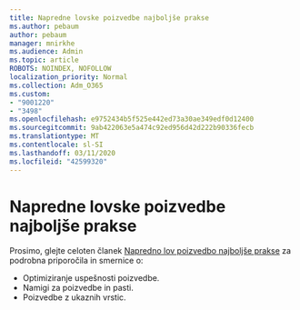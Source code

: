 ```yaml
---
title: Napredne lovske poizvedbe najboljše prakse
ms.author: pebaum
author: pebaum
manager: mnirkhe
ms.audience: Admin
ms.topic: article
ROBOTS: NOINDEX, NOFOLLOW
localization_priority: Normal
ms.collection: Adm_O365
ms.custom:
- "9001220"
- "3498"
ms.openlocfilehash: e9752434b5f525e442ed73a30ae349edf0d12400
ms.sourcegitcommit: 9ab422063e5a474c92ed956d42d222b90336fecb
ms.translationtype: MT
ms.contentlocale: sl-SI
ms.lasthandoff: 03/11/2020
ms.locfileid: "42599320"
---
```

# <a name="advanced-hunting-query-best-practices"></a>Napredne lovske poizvedbe najboljše prakse

Prosimo, glejte celoten članek [Napredno lov poizvedbo najboljše prakse](https://docs.microsoft.com/windows/security/threat-protection/microsoft-defender-atp/advanced-hunting-best-practices#optimize-query-performance) za podrobna priporočila in smernice o:
- Optimiziranje uspešnosti poizvedbe.
- Namigi za poizvedbe in pasti.
- Poizvedbe z ukaznih vrstic.


